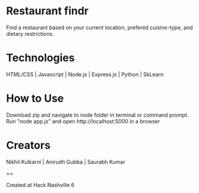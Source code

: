 Restaurant findr
=====
Find a restaurant based on your current location, prefered cuisine-type, and dietary restrictions. 

Technologies
=====
HTML/CSS |
Javascript |
Node.js |
Express.js |
Python |
SkLearn

How to Use
=====
Download zip and navigate to node folder in terminal or command prompt. Run "node app.js" and open http://localhost:5000 in a browser

Creators
=====
Nikhil Kulkarni | Anirudh Gubba | Saurabh Kumar

==
<p>Created at Hack Nashville 6</p>
